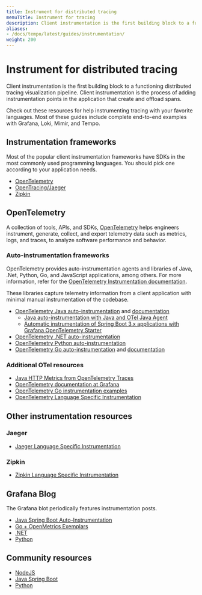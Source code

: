 ```yaml
---
title: Instrument for distributed tracing
menuTitle: Instrument for tracing
description: Client instrumentation is the first building block to a functioning distributed tracing visualization pipeline.
aliases:
- /docs/tempo/latest/guides/instrumentation/
weight: 200
---
```


# Instrument for distributed tracing

Client instrumentation is the first building block to a functioning distributed tracing visualization pipeline.
Client instrumentation is the process of adding instrumentation points in the application that create and offload spans.

Check out these resources for help instrumenting tracing with your favorite languages.
Most of these guides include complete end-to-end examples with Grafana, Loki, Mimir, and Tempo.

## Instrumentation frameworks

Most of the popular client instrumentation frameworks have SDKs in the most commonly used programming languages.
You should pick one according to your application needs.

* [OpenTelemetry](https://opentelemetry.io/docs/concepts/instrumenting/)
* [OpenTracing/Jaeger](https://www.jaegertracing.io/docs/latest/client-libraries/)
* [Zipkin](https://zipkin.io/pages/tracers_instrumentation)


## OpenTelemetry

A collection of tools, APIs, and SDKs, [OpenTelemetry](/docs/opentelemetry) helps engineers instrument, generate, collect, and export telemetry data such as metrics, logs, and traces, to analyze software performance and behavior.

### Auto-instrumentation frameworks

OpenTelemetry provides auto-instrumentation agents and libraries of Java, .Net, Python, Go, and JavaScript applications, among others.
For more information, refer for the [OpenTelemetry Instrumentation documentation](https://opentelemetry.io/docs/instrumentation/).

These libraries capture telemetry
information from a client application with minimal manual instrumentation of the codebase.

* [OpenTelemetry Java auto-instrumentation](https://github.com/open-telemetry/opentelemetry-java-instrumentation) and [documentation](/docs/opentelemetry/instrumentation/java/)
    - [Java auto-instrumentation with Java and OTel Java Agent](/docs/opentelemetry/instrumentation/java/javaagent/)
    - [Automatic instrumentation of Spring Boot 3.x applications with Grafana OpenTelemetry Starter](/docs/opentelemetry/instrumentation/java/spring-starter/)
* [OpenTelemetry .NET auto-instrumentation](https://github.com/open-telemetry/opentelemetry-dotnet-instrumentation)
* [OpenTelemetry Python auto-instrumentation](https://github.com/open-telemetry/opentelemetry-python-contrib)
* [OpenTelemetry Go auto-instrumentation](https://github.com/open-telemetry/opentelemetry-go-instrumentation) and [documentation](https://opentelemetry.io/docs/instrumentation/go/getting-started/)


### Additional OTel resources

- [Java HTTP Metrics from OpenTelemetry Traces](/docs/opentelemetry/instrumentation/java/metrics-from-traces/)
- [OpenTelemetry documentation at Grafana](h/docs/opentelemetry)
- [OpenTelemetry Go instrumentation examples](https://github.com/open-telemetry/opentelemetry-go/tree/main/example)
- [OpenTelemetry Language Specific Instrumentation](https://opentelemetry.io/docs/instrumentation/)

## Other instrumentation resources

### Jaeger

- [Jaeger Language Specific Instrumentation](https://www.jaegertracing.io/docs/latest/client-libraries/)

### Zipkin

- [Zipkin Language Specific Instrumentation](https://zipkin.io/pages/tracers_instrumentation.html)

## Grafana Blog

The Grafana blot periodically features instrumentation posts.

- [Java Spring Boot Auto-Instrumentation](/blog/2021/02/03/auto-instrumenting-a-java-spring-boot-application-for-traces-and-logs-using-opentelemetry-and-grafana-tempo/)
- [Go + OpenMetrics Exemplars](/blog/2020/11/09/trace-discovery-in-grafana-tempo-using-prometheus-exemplars-loki-2.0-queries-and-more/)
- [.NET](/blog/2021/02/11/instrumenting-a-.net-web-api-using-opentelemetry-tempo-and-grafana-cloud/)
- [Python](/blog/2021/05/04/get-started-with-distributed-tracing-and-grafana-tempo-using-foobar-a-demo-written-in-python/)

## Community resources

- [NodeJS](https://github.com/mnadeem/nodejs-opentelemetry-tempo)
- [Java Spring Boot](https://github.com/mnadeem/boot-opentelemetry-tempo)
- [Python](https://github.com/dgzlopes/foobar-demo)